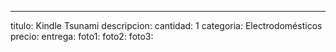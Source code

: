 ---
titulo: Kindle Tsunami
descripcion: 
cantidad: 1
categoria: Electrodomésticos
precio: 
entrega: 
foto1: 
foto2: 
foto3: 

